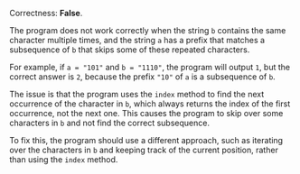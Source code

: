 Correctness: **False**.

The program does not work correctly when the string `b` contains the same character multiple times, and the string `a` has a prefix that matches a subsequence of `b` that skips some of these repeated characters.

For example, if `a = "101"` and `b = "1110"`, the program will output `1`, but the correct answer is `2`, because the prefix `"10"` of `a` is a subsequence of `b`.

The issue is that the program uses the `index` method to find the next occurrence of the character in `b`, which always returns the index of the first occurrence, not the next one. This causes the program to skip over some characters in `b` and not find the correct subsequence.

To fix this, the program should use a different approach, such as iterating over the characters in `b` and keeping track of the current position, rather than using the `index` method.